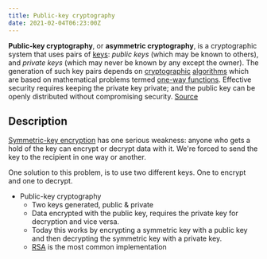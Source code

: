 ```yaml
---
title: Public-key cryptography
date: 2021-02-04T06:23:00Z
---
```


**Public-key cryptography**, or **asymmetric cryptography**, is a cryptographic
system that uses pairs of [keys](20210626145712-key-cryptography.md):
_public keys_ (which may be known to others), and _private keys_ (which may
never be known by any except the owner). The generation of such key pairs
depends on [cryptographic](20210626145924-cryptography.md) 
[algorithms](20210626150051-algorithm.md) which are based on
mathematical problems termed [one-way functions](20210626150220-one-way-function.md).
Effective security requires keeping the private key private; and the public key
can be openly distributed without compromising security.
[Source](https://en.wikipedia.org/wiki/Public-key_cryptography)

## Description

[Symmetric-key encryption](20210203072917-symmetric-key-encryption.md) 
has one serious weakness: anyone who gets a hold of the key can encrypt or
decrypt data with it. We're forced to send the key to the recipient in one way 
or another. 

One solution to this problem, is to use two different keys. One to encrypt and
one to decrypt. 

* Public-key cryptography
	+ Two keys generated, public & private
	+ Data encrypted with the public key, requires the private key for decryption
		and vice versa.
	+ Today this works by encrypting a symmetric key with a public key and then
		decrypting the symmetric key with a private key.
	+ [RSA](20210627070034-rsa-cryptosystem.md) is the most common implementation
